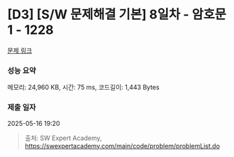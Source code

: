 # [D3] [S/W 문제해결 기본] 8일차 - 암호문1 - 1228 

[문제 링크](https://swexpertacademy.com/main/code/problem/problemDetail.do?contestProbId=AV14w-rKAHACFAYD) 

### 성능 요약

메모리: 24,960 KB, 시간: 75 ms, 코드길이: 1,443 Bytes

### 제출 일자

2025-05-16 19:20



> 출처: SW Expert Academy, https://swexpertacademy.com/main/code/problem/problemList.do